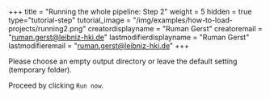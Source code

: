 +++
title = "Running the whole pipeline: Step 2"
weight = 5
hidden = true
type="tutorial-step"
tutorial_image = "/img/examples/how-to-load-projects/running2.png"
creatordisplayname = "Ruman Gerst"
creatoremail = "ruman.gerst@leibniz-hki.de"
lastmodifierdisplayname = "Ruman Gerst"
lastmodifieremail = "ruman.gerst@leibniz-hki.de"
+++

Please choose an empty output directory or leave the default setting (temporary folder).

Proceed by clicking `Run now`.